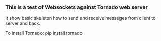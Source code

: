 <h3>This is a test of Websockets against Tornado web server</h3>
It show basic skeleton how to send and receive messages from client to server and back.

To install Tornado: pip install tornado
